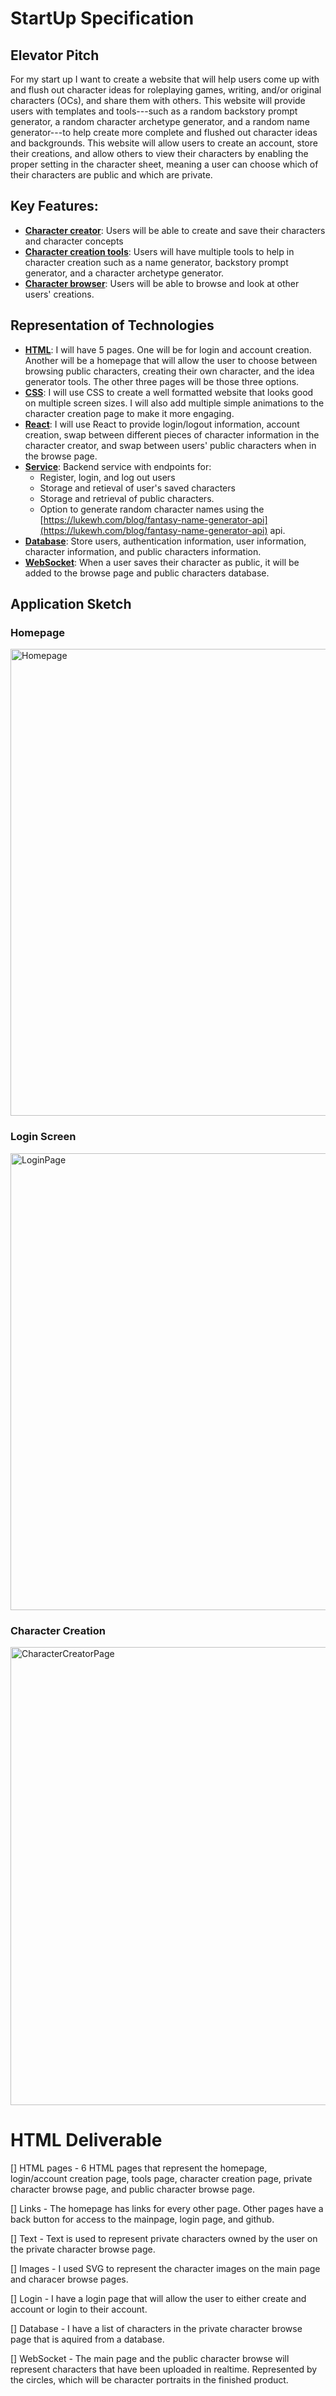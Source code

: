 # StartUp Specification
## Elevator Pitch
  For my start up I want to create a website that will help users come up with and flush out character ideas for roleplaying games, writing, and/or original characters (OCs), and share them with others. This website will provide users with templates and tools---such as a random backstory prompt generator, a random character archetype generator, and a random name generator---to help create more complete and flushed out character ideas and backgrounds. This website will allow users to create an account, store their creations, and allow others to view their characters by enabling the proper setting in the character sheet, meaning a user can choose which of their characters are public and which are private.  

## Key Features:
- <ins>**Character creator**</ins>: Users will be able to create and save their characters and character concepts
- <ins>**Character creation tools**</ins>: Users will have multiple tools to help in character creation such as a name generator, backstory prompt generator, and a character archetype generator.
- <ins>**Character browser**</ins>: Users will be able to browse and look at other users' creations.

## Representation of Technologies
- <ins>**HTML**</ins>: I will have 5 pages. One will be for login and account creation. Another will be a homepage that will allow the user to choose between browsing public characters, creating their own character, and the idea generator tools. The other three pages will be those three options.
- <ins>**CSS**</ins>: I will use CSS to create a well formatted website that looks good on multiple screen sizes. I will also add multiple simple animations to the character creation page to make it more engaging. 
- <ins>**React**</ins>: I will use React to provide login/logout information, account creation, swap between different pieces of character information in the character creator, and swap between users' public characters when in the browse page.
- <ins>**Service**</ins>: Backend service with endpoints for:
    - Register, login, and log out users
    - Storage and retieval of user's saved characters
    - Storage and retrieval of public characters.
    - Option to generate random character names using the [https://lukewh.com/blog/fantasy-name-generator-api](https://lukewh.com/blog/fantasy-name-generator-api) api.
- <ins>**Database**</ins>: Store users, authentication information, user information, character information, and public characters information.
- <ins>**WebSocket**</ins>: When a user saves their character as public, it will be added to the browse page and public characters database.

## Application Sketch
### Homepage
<img width="1206" height="747" alt="Homepage" src="https://github.com/user-attachments/assets/364f478a-6ae3-4e31-b824-c6ca8dbf478b" />

### Login Screen
<img width="1187" height="731" alt="LoginPage" src="https://github.com/user-attachments/assets/cb802954-a16c-4281-a419-fb5ef99d74e2" />

### Character Creation
<img width="1207" height="733" alt="CharacterCreatorPage" src="https://github.com/user-attachments/assets/489776e8-c485-4422-a54b-f1be255aa29e" />

# HTML Deliverable
[] HTML pages - 6 HTML pages that represent the homepage, login/account creation page, tools page, character creation page, private character browse page, and public character browse page.

[] Links - The homepage has links for every other page. Other pages have a back button for access to the mainpage, login page, and github.

[] Text - Text is used to represent private characters owned by the user on the private character browse page.

[] Images - I used SVG to represent the character images on the main page and characer browse pages.

[] Login - I have a login page that will allow the user to either create and account or login to their account.

[] Database - I have a list of characters in the private character browse page that is aquired from a database.

[] WebSocket - The main page and the public character browse will represent characters that have been uploaded in realtime. Represented by the circles, which will be character portraits in the finished product.
